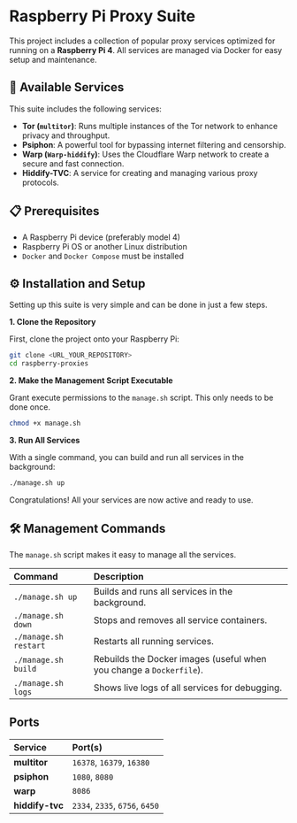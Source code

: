 # Raspberry Pi Proxy Suite

This project includes a collection of popular proxy services optimized for running on a **Raspberry Pi 4**. All services are managed via Docker for easy setup and maintenance.

## 🚀 Available Services

This suite includes the following services:

  * **Tor (`multitor`)**: Runs multiple instances of the Tor network to enhance privacy and throughput.
  * **Psiphon**: A powerful tool for bypassing internet filtering and censorship.
  * **Warp (`Warp-hiddify`)**: Uses the Cloudflare Warp network to create a secure and fast connection.
  * **Hiddify-TVC**: A service for creating and managing various proxy protocols.

## 📋 Prerequisites

  * A Raspberry Pi device (preferably model 4)
  * Raspberry Pi OS or another Linux distribution
  * `Docker` and `Docker Compose` must be installed

## ⚙️ Installation and Setup

Setting up this suite is very simple and can be done in just a few steps.

**1. Clone the Repository**

First, clone the project onto your Raspberry Pi:

```bash
git clone <URL_YOUR_REPOSITORY>
cd raspberry-proxies
```

**2. Make the Management Script Executable**

Grant execute permissions to the `manage.sh` script. This only needs to be done once.

```bash
chmod +x manage.sh
```

**3. Run All Services**

With a single command, you can build and run all services in the background:

```bash
./manage.sh up
```

Congratulations\! All your services are now active and ready to use.

## 🛠️ Management Commands

The `manage.sh` script makes it easy to manage all the services.

| Command | Description |
| :--- | :--- |
| `./manage.sh up` | Builds and runs all services in the background. |
| `./manage.sh down` | Stops and removes all service containers. |
| `./manage.sh restart` | Restarts all running services. |
| `./manage.sh build` | Rebuilds the Docker images (useful when you change a `Dockerfile`). |
| `./manage.sh logs` | Shows live logs of all services for debugging. |

## Ports

| Service | Port(s) |
| :--- | :--- |
| **multitor** | `16378`, `16379`, `16380` |
| **psiphon** | `1080`, `8080` |
| **warp** | `8086` |
| **hiddify-tvc** | `2334`, `2335`, `6756`, `6450` |

